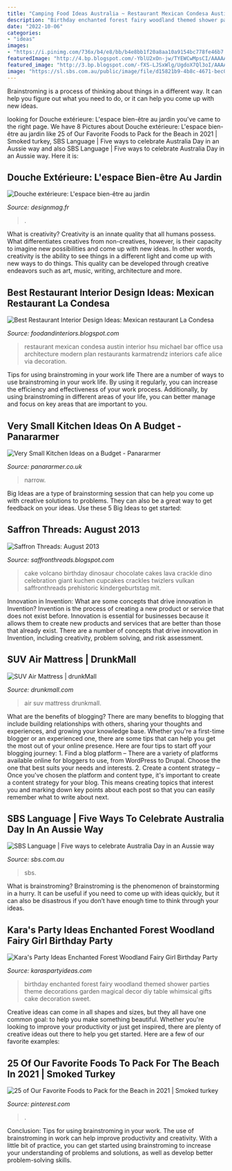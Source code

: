 ```yaml
---
title: "Camping Food Ideas Australia ~ Restaurant Mexican Condesa Austin Interior Hsu Michael Bar Office Usa Architecture Modern Plan Restaurants Karmatrendz Interiors Cafe Alice Via Decoration"
description: "Birthday enchanted forest fairy woodland themed shower parties theme decorations garden magical decor diy table whimsical gifts cake decoration sweet"
date: "2022-10-06"
categories:
- "ideas"
images:
- "https://i.pinimg.com/736x/b4/e8/bb/b4e8bb1f20a8aa10a9154bc778fe46b7.jpg"
featuredImage: "http://4.bp.blogspot.com/-YblU2xOn-jw/TYEWCwMpsCI/AAAAAAAAALk/9WtG54iPJAY/s1600/La+Condesa+12.jpg"
featured_image: "http://3.bp.blogspot.com/-fXS-LJSxWlg/UgdoX7Ql3oI/AAAAAAAAD3A/C_7k9_0AXbI/s1600/chocolate+crackle+volcano+cake+dinosaur.JPG"
image: "https://sl.sbs.com.au/public/image/file/d15821b9-4b8c-4671-bec0-db8c1a55e7c9/crop/16x9"
---
```



Brainstroming is a process of thinking about things in a different way. It can help you figure out what you need to do, or it can help you come up with new ideas.

	

		
looking for Douche extérieure: L&#039;espace bien-être au jardin you've came to the right page. We have 8 Pictures about Douche extérieure: L&#039;espace bien-être au jardin like 25 of Our Favorite Foods to Pack for the Beach in 2021 | Smoked turkey, SBS Language | Five ways to celebrate Australia Day in an Aussie way and also SBS Language | Five ways to celebrate Australia Day in an Aussie way. Here it is:
		
    
## Douche Extérieure: L&#039;espace Bien-être Au Jardin

<img loading=lazy src="https://designmag.fr/wp-content/uploads/2015/01/douche-cabine-plein-airbois-métal.jpg" onerror="this.onerror=null;this.src='https://tse1.mm.bing.net/th?id=OIP.nuUs7WCw6AaP5xJ8_2uUsQHaKC&amp;pid=15.1';" alt="Douche extérieure: L&#039;espace bien-être au jardin">

_Source: designmag.fr_

>. 

	

What is creativity?
Creativity is an innate quality that all humans possess. What differentiates creatives from non-creatives, however, is their capacity to imagine new possibilities and come up with new ideas. In other words, creativity is the ability to see things in a different light and come up with new ways to do things. This quality can be developed through creative endeavors such as art, music, writing, architecture and more.

    
## Best Restaurant Interior Design Ideas: Mexican Restaurant La Condesa

<img loading=lazy src="http://4.bp.blogspot.com/-YblU2xOn-jw/TYEWCwMpsCI/AAAAAAAAALk/9WtG54iPJAY/s1600/La+Condesa+12.jpg" onerror="this.onerror=null;this.src='https://tse3.mm.bing.net/th?id=OIP.pWSBO2BP0G9Z4mAThoua4AHaE7&amp;pid=15.1';" alt="Best Restaurant Interior Design Ideas: Mexican restaurant La Condesa">

_Source: foodandinteriors.blogspot.com_

>restaurant mexican condesa austin interior hsu michael bar office usa architecture modern plan restaurants karmatrendz interiors cafe alice via decoration. 

	

Tips for using brainstroming in your work life
There are a number of ways to use brainstroming in your work life. By using it regularly, you can increase the efficiency and effectiveness of your work process. Additionally, by using brainstroming in different areas of your life, you can better manage and focus on key areas that are important to you.

    
## Very Small Kitchen Ideas On A Budget - Panararmer

<img loading=lazy src="https://www.panararmer.co.uk/wp-content/uploads/2019/09/narrow-small-kitchen-683x1024.jpg" onerror="this.onerror=null;this.src='https://tse4.mm.bing.net/th?id=OIP.FkVrbYGYWyhWAjybVxfmcwHaLG&amp;pid=15.1';" alt="Very Small Kitchen Ideas on a Budget - Panararmer">

_Source: panararmer.co.uk_

>narrow. 

	

Big Ideas are a type of brainstorming session that can help you come up with creative solutions to problems. They can also be a great way to get feedback on your ideas. Use these 5 Big Ideas to get started: 

    
## Saffron Threads: August 2013

<img loading=lazy src="http://3.bp.blogspot.com/-fXS-LJSxWlg/UgdoX7Ql3oI/AAAAAAAAD3A/C_7k9_0AXbI/s1600/chocolate+crackle+volcano+cake+dinosaur.JPG" onerror="this.onerror=null;this.src='https://tse1.mm.bing.net/th?id=OIP.W1vwR1DLaDQZH5s8O9m4JAHaJ4&amp;pid=15.1';" alt="Saffron Threads: August 2013">

_Source: saffronthreads.blogspot.com_

>cake volcano birthday dinosaur chocolate cakes lava crackle dino celebration giant kuchen cupcakes crackles twizlers vulkan saffronthreads prehistoric kindergeburtstag mit. 

	

Innovation in Invention: What are some concepts that drive innovation in Invention?
Invention is the process of creating a new product or service that does not exist before. Innovation is essential for businesses because it allows them to create new products and services that are better than those that already exist. There are a number of concepts that drive innovation in Invention, including creativity, problem solving, and risk assessment.

    
## SUV Air Mattress | DrunkMall

<img loading=lazy src="http://www.drunkmall.com/wp-content/uploads/2016/04/SUV-Air-MattressFB.png" onerror="this.onerror=null;this.src='https://tse2.mm.bing.net/th?id=OIP.7sbqm17ryDnO1_gnI-EAVgHaD4&amp;pid=15.1';" alt="SUV Air Mattress | drunkMall">

_Source: drunkmall.com_

>air suv mattress drunkmall. 

	

What are the benefits of blogging?
There are many benefits to blogging that include building relationships with others, sharing your thoughts and experiences, and growing your knowledge base. Whether you're a first-time blogger or an experienced one, there are some tips that can help you get the most out of your online presence. Here are four tips to start off your blogging journey: 1. Find a blog platform – There are a variety of platforms available online for bloggers to use, from WordPress to Drupal. Choose the one that best suits your needs and interests. 2. Create a content strategy – Once you've chosen the platform and content type, it's important to create a content strategy for your blog. This means creating topics that interest you and marking down key points about each post so that you can easily remember what to write about next. 
    
## SBS Language | Five Ways To Celebrate Australia Day In An Aussie Way

<img loading=lazy src="https://sl.sbs.com.au/public/image/file/d15821b9-4b8c-4671-bec0-db8c1a55e7c9/crop/16x9" onerror="this.onerror=null;this.src='https://tse3.mm.bing.net/th?id=OIP.7MUhQzYQ6Bx1uwKAL4Vg6QHaEK&amp;pid=15.1';" alt="SBS Language | Five ways to celebrate Australia Day in an Aussie way">

_Source: sbs.com.au_

>sbs. 

	

What is brainstroming? Brainstroming is the phenomenon of brainstorming in a hurry. It can be useful if you need to come up with ideas quickly, but it can also be disastrous if you don’t have enough time to think through your ideas.

    
## Kara&#039;s Party Ideas Enchanted Forest Woodland Fairy Girl Birthday Party

<img loading=lazy src="http://karaspartyideas.com/wp-content/uploads/2013/06/549388_482890398437053_787478446_n_600x900.jpg" onerror="this.onerror=null;this.src='https://tse1.mm.bing.net/th?id=OIP.5uyfp-e3JATeWc8eK-iXBgHaLH&amp;pid=15.1';" alt="Kara&#039;s Party Ideas Enchanted Forest Woodland Fairy Girl Birthday Party">

_Source: karaspartyideas.com_

>birthday enchanted forest fairy woodland themed shower parties theme decorations garden magical decor diy table whimsical gifts cake decoration sweet. 

	

Creative ideas can come in all shapes and sizes, but they all have one common goal: to help you make something beautiful. Whether you're looking to improve your productivity or just get inspired, there are plenty of creative ideas out there to help you get started. Here are a few of our favorite examples: 

    
## 25 Of Our Favorite Foods To Pack For The Beach In 2021 | Smoked Turkey

<img loading=lazy src="https://i.pinimg.com/736x/b4/e8/bb/b4e8bb1f20a8aa10a9154bc778fe46b7.jpg" onerror="this.onerror=null;this.src='https://tse3.mm.bing.net/th?id=OIP.pK7K6p2CWim42Xaq6kvkMQHaLH&amp;pid=15.1';" alt="25 of Our Favorite Foods to Pack for the Beach in 2021 | Smoked turkey">

_Source: pinterest.com_

>. 

	

Conclusion: Tips for using brainstroming in your work.
The use of brainstroming in work can help improve productivity and creativity. With a little bit of practice, you can get started using brainstroming to increase your understanding of problems and solutions, as well as develop better problem-solving skills.

